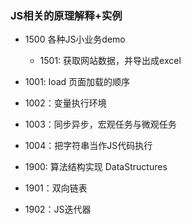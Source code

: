 ### JS相关的原理解释+实例

- 1500 各种JS小业务demo
  - 1501: 获取网站数据，并导出成excel
- 1001: load 页面加载的顺序
- 1002：变量执行环境
- 1003：同步异步，宏观任务与微观任务
- 1004：把字符串当作JS代码执行


- 1900: 算法结构实现 DataStructures
 - 1901：双向链表
 - 1902：JS迭代器